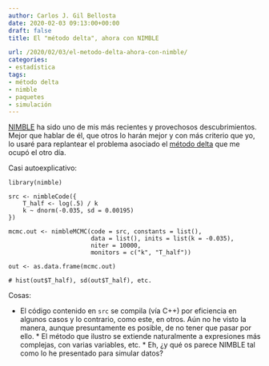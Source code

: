 ```yaml
---
author: Carlos J. Gil Bellosta
date: 2020-02-03 09:13:00+00:00
draft: false
title: El "método delta", ahora con NIMBLE

url: /2020/02/03/el-metodo-delta-ahora-con-nimble/
categories:
- estadística
tags:
- método delta
- nimble
- paquetes
- simulación
---
```





[NIMBLE](https://r-nimble.org/) ha sido uno de mis más recientes y provechosos descubrimientos. Mejor que hablar de él, que otros lo harán mejor y con más criterio que yo, lo usaré para replantear el problema asociado el [método delta](https://www.datanalytics.com/2020/01/22/siete-llaves-al-sepulcro-del-metodo-delta/) que me ocupó el otro día.







Casi autoexplicativo:







    library(nimble)

    src <- nimbleCode({
        T_half <- log(.5) / k
        k ~ dnorm(-0.035, sd = 0.00195)
    })

    mcmc.out <- nimbleMCMC(code = src, constants = list(),
                           data = list(), inits = list(k = -0.035),
                           niter = 10000,
                           monitors = c("k", "T_half"))

    out <- as.data.frame(mcmc.out)

    # hist(out$T_half), sd(out$T_half), etc.







Cosas:





  * El código contenido en `src` se compila (vía C++) por eficiencia en algunos casos y lo contrario, como este, en otros. Aún no he visto la manera, aunque presuntamente es posible, de no tener que pasar por ello.  * El método que ilustro se extiende naturalmente a expresiones más complejas, con varias variables, etc.  * Eh, ¿y qué os parece NIMBLE tal como lo he presentado para simular datos?

